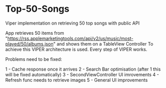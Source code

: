 # Top-50-Songs
Viper implementation on retrieving 50 top songs with public API

App retrieves 50 items from "https://rss.applemarketingtools.com/api/v2/us/music/most-played/50/albums.json" and shows them on a TableView Controller
To achieve this VIPER architecture is used.
Every step of VIPER works.

Problems need to be fixed:

1 - Cache response once it arrives
2 - Search Bar optimisation (after 1 this will be fixed automatically)
3 - SecondViewController UI imrovements
4 - Refresh func needs to retrieve images
5 - General UI improvements


